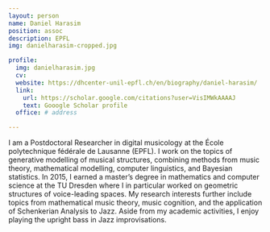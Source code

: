 ```yaml
---
layout: person
name: Daniel Harasim
position: assoc
description: EPFL
img: danielharasim-cropped.jpg

profile:
  img: danielharasim.jpg 
  cv:
  website: https://dhcenter-unil-epfl.ch/en/biography/daniel-harasim/
  link:
    url: https://scholar.google.com/citations?user=VisIMWkAAAAJ
    text: Gooogle Scholar profile
  office: # address

---
```



I am a Postdoctoral Researcher in digital musicology at the École polytechnique fédérale de Lausanne (EPFL). I work on the topics of generative modelling of musical structures, combining methods from music theory, mathematical modelling, computer linguistics, and Bayesian statistics. In 2015, I earned a master’s degree in mathematics and computer science at the TU Dresden where I in particular worked on geometric structures of voice-leading spaces. My research interests further include topics from mathematical music theory, music cognition, and the application of Schenkerian Analysis to Jazz. Aside from my academic activities, I enjoy playing the upright bass in Jazz improvisations.